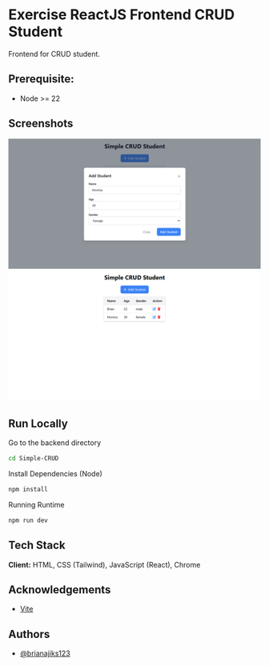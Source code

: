 # Exercise ReactJS Frontend CRUD Student
Frontend for CRUD student.


## Prerequisite:

- Node >= 22


## Screenshots

![App Screenshot: Add student](../Documentation/Website/Add%20Student.png)
![App Screenshot: List student](../Documentation/Website/List%20Student.png)


## Run Locally

Go to the backend directory

```bash
cd Simple-CRUD
```

Install Dependencies (Node)

```bash
npm install
```

Running Runtime

```bash
npm run dev
```


## Tech Stack

**Client:** HTML, CSS (Tailwind), JavaScript (React), Chrome


## Acknowledgements

 - [Vite](https://vite.dev/guide/)


## Authors

- [@brianajiks123](https://www.github.com/brianajiks123)
